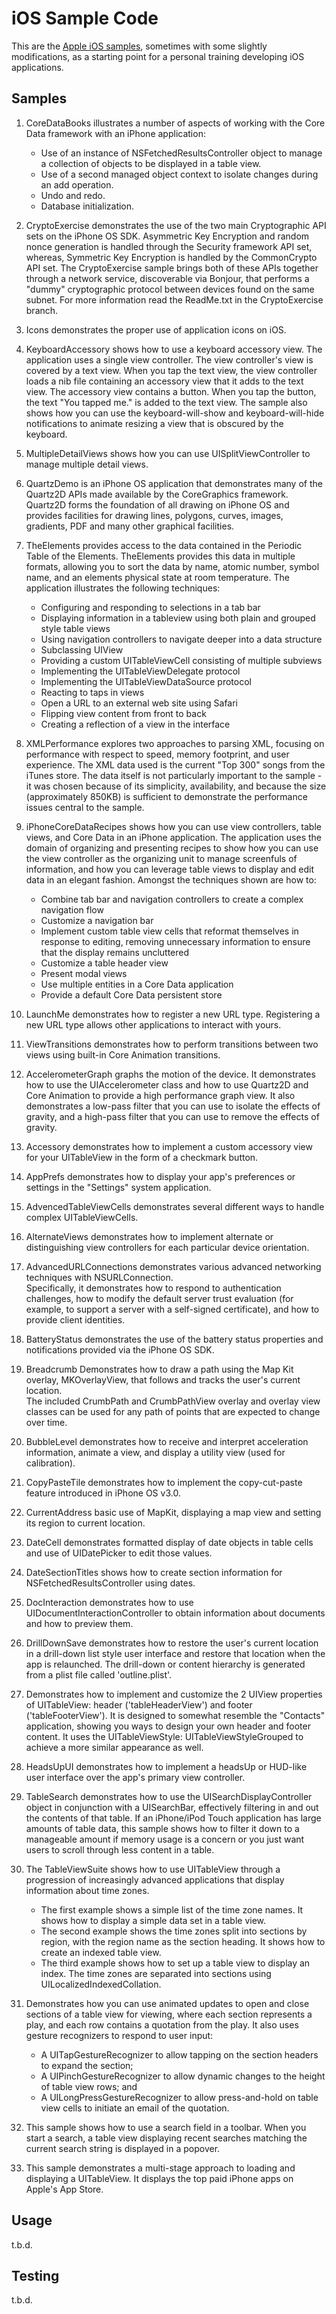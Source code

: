 iOS Sample Code
=============

This are the [Apple iOS samples][apple], sometimes with some slightly modifications,
as a starting point for a personal training developing iOS applications.

Samples
-------
1. CoreDataBooks illustrates a number of aspects of working with the Core Data framework with an iPhone application:
   * Use of an instance of NSFetchedResultsController object to manage a collection of objects to be displayed in a table view.
   * Use of a second managed object context to isolate changes during an add operation.
   * Undo and redo. 
   * Database initialization.

2. CryptoExercise demonstrates the use of the two main Cryptographic API sets on the iPhone OS SDK. 
   Asymmetric Key Encryption and random nonce generation is handled through the Security framework API set, 
   whereas, Symmetric Key Encryption is handled by the CommonCrypto API set. The CryptoExercise sample brings 
   both of these APIs together through a network service, discoverable via Bonjour, that performs a "dummy" 
   cryptographic protocol between devices found on the same subnet.
   For more information read the ReadMe.txt in the CryptoExercise branch.

3. Icons demonstrates the proper use of application icons on iOS.

4. KeyboardAccessory shows how to use a keyboard accessory view.
   The application uses a single view controller. The view controller's view is covered by a text view. 
   When you tap the text view, the view controller loads a nib file containing an accessory view that 
   it adds to the text view. The accessory view contains a button. When you tap the button, the text 
   "You tapped me." is added to the text view. The sample also shows how you can use the keyboard-will-show 
   and keyboard-will-hide notifications to animate resizing a view that is obscured by the keyboard.

5. MultipleDetailViews shows how you can use UISplitViewController to manage multiple detail views.

6. QuartzDemo is an iPhone OS application that demonstrates many of the Quartz2D APIs made available 
   by the CoreGraphics framework. Quartz2D forms the foundation of all drawing on iPhone OS and provides 
   facilities for drawing lines, polygons, curves, images, gradients, PDF and many other graphical facilities.

7. TheElements provides access to the data contained in the Periodic Table of the Elements.  TheElements 
   provides this data in multiple formats, allowing you to sort the data by name, atomic number, symbol name, 
   and an elements physical state at room temperature.  The application illustrates the following techniques:
   * Configuring and responding to selections in a tab bar
   * Displaying information in a tableview using both plain and grouped style table views
   * Using navigation controllers to navigate deeper into a data structure
   * Subclassing UIView
   * Providing a custom UITableViewCell consisting of multiple subviews
   * Implementing the UITableViewDelegate protocol
   * Implementing the UITableViewDataSource protocol
   * Reacting to taps in views
   * Open a URL to an external web site using Safari
   * Flipping view content from front to back
   * Creating a reflection of a view in the interface

8. XMLPerformance explores two approaches to parsing XML, focusing on performance with respect to 
   speed, memory footprint, and user experience. The XML data used is the current "Top 300" songs 
   from the iTunes store. The data itself is not particularly important to the sample - it was 
   chosen because of its simplicity, availability, and because the size (approximately 850KB) is 
   sufficient to demonstrate the performance issues central to the sample.

9. iPhoneCoreDataRecipes shows how you can use view controllers, table views, and Core Data in an iPhone application.
   The application uses the domain of organizing and presenting recipes to show how you can use the view controller 
   as the organizing unit to manage screenfuls of information, and how you can leverage table views to display and edit data in an elegant fashion.
   Amongst the techniques shown are how to:
   * Combine tab bar and navigation controllers to create a complex navigation flow
   * Customize a navigation bar
   * Implement custom table view cells that reformat themselves in response to editing, removing unnecessary 
     information to ensure that the display remains uncluttered
   * Customize a table header view
   * Present modal views
   * Use multiple entities in a Core Data application
   * Provide a default Core Data persistent store

10. LaunchMe demonstrates how to register a new URL type. Registering a new URL type allows other applications to interact with yours.

11. ViewTransitions demonstrates how to perform transitions between two views using built-in Core Animation transitions.

12. AccelerometerGraph graphs the motion of the device. It demonstrates how to use the UIAccelerometer class and how to use Quartz2D 
    and Core Animation to provide a high performance graph view. It also demonstrates a low-pass filter that you can use to isolate 
    the effects of gravity, and a high-pass filter that you can use to remove the effects of gravity.

13. Accessory demonstrates how to implement a custom accessory view for your UITableView in the form of a checkmark button.

14. AppPrefs demonstrates how to display your app's preferences or settings in the "Settings" system application.

15. AdvencedTableViewCells demonstrates several different ways to handle complex UITableViewCells.

16. AlternateViews demonstrates how to implement alternate or distinguishing view controllers for each particular device orientation.

17. AdvancedURLConnections demonstrates various advanced networking techniques with NSURLConnection.  
    Specifically, it demonstrates how to respond to authentication challenges, how to modify the default server trust evaluation 
    (for example, to support a server with a self-signed certificate), and how to provide client identities.

18. BatteryStatus demonstrates the use of the battery status properties and notifications provided via the iPhone OS SDK.

19. Breadcrumb Demonstrates how to draw a path using the Map Kit overlay, MKOverlayView, that follows and tracks the user's current location.  
    The included CrumbPath and CrumbPathView overlay and overlay view classes can be used for any path of points that are expected to change over time.

20. BubbleLevel demonstrates how to receive and interpret acceleration information, animate a view, and display a utility view (used for calibration).

21. CopyPasteTile demonstrates how to implement the copy-cut-paste feature introduced in iPhone OS v3.0.

22. CurrentAddress basic use of MapKit, displaying a map view and setting its region to current location.

23. DateCell demonstrates formatted display of date objects in table cells and use of UIDatePicker to edit those values.

24. DateSectionTitles shows how to create section information for NSFetchedResultsController using dates.

25. DocInteraction demonstrates how to use UIDocumentInteractionController to obtain information about documents and how to preview them. 

26. DrillDownSave demonstrates how to restore the user's current location in a drill-down list style user interface and restore that location 
    when the app is relaunched. The drill-down or content hierarchy is generated from a plist file called 'outline.plist'.

27. Demonstrates how to implement and customize the 2 UIView properties of UITableView: header ('tableHeaderView') and footer ('tableFooterView'). 
    It is designed to somewhat resemble the "Contacts" application, showing you ways to design your own header and footer content. 
    It uses the UITableViewStyle: UITableViewStyleGrouped to achieve a more similar appearance as well.

28. HeadsUpUI demonstrates how to implement a headsUp or HUD-like user interface over the app's primary view controller.

29. TableSearch demonstrates how to use the UISearchDisplayController object in conjunction with a UISearchBar, effectively filtering in and out 
    the contents of that table. If an iPhone/iPod Touch application has large amounts of table data, this sample shows how to filter it down to a 
    manageable amount if memory usage is a concern or you just want users to scroll through less content in a table.

30. The TableViewSuite shows how to use UITableView through a progression of increasingly advanced applications that display information about time zones.
    * The first example shows a simple list of the time zone names. 
      It shows how to display a simple data set in a table view.
    * The second example shows the time zones split into sections by region, with the region name as the section heading. 
      It shows how to create an indexed table view.
    * The third example shows how to set up a table view to display an index. 
      The time zones are separated into sections using UILocalizedIndexedCollation.

31. Demonstrates how you can use animated updates to open and close sections of a table view for viewing, where each section represents a play, 
    and each row contains a quotation from the play. It also uses gesture recognizers to respond to user input:
    * A UITapGestureRecognizer to allow tapping on the section headers to expand the section;
    * A UIPinchGestureRecognizer to allow dynamic changes to the height of table view rows; and
    * A UILongPressGestureRecognizer to allow press-and-hold on table view cells to initiate an email of the quotation.

32. This sample shows how to use a search field in a toolbar. When you start a search, a table view displaying recent searches matching the 
    current search string is displayed in a popover.

33. This sample demonstrates a multi-stage approach to loading and displaying a UITableView.  It displays the top paid iPhone apps on Apple's App Store.

Usage
-----
t.b.d.

Testing
-------
t.b.d.

[apple]: http://developer.apple.com/library/ios/

